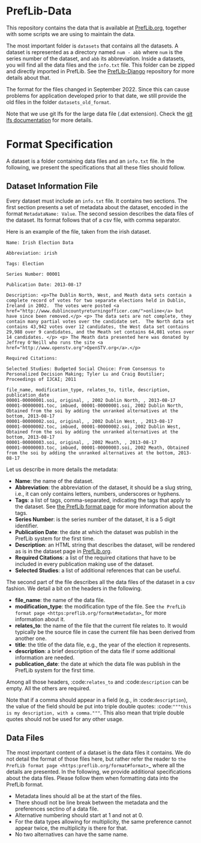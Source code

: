 # PrefLib-Data

This repository contains the data that is available at 
[PrefLib.org](https://preflib.org/>), together with some scripts
we are using to maintain the data.

The most important folder is `datasets` that contains all the datasets. A dataset is represented 
as a directory named `num - abb` where `num` is the series number of the dataset, and `abb` its
abbreviation. Inside a datasets, you will find all the data files and the `info.txt` file. This
folder can be zipped and directly imported in PrefLib. See the 
[PrefLib-Django](https://github.com/PrefLib/PrefLib-Django) repository for more details about that.

The format for the files changed in September 2022. Since this can cause problems for application
developed prior to that date, we still provide the old files in the folder `datasets_old_format`.

Note that we use git lfs for the large data file (.dat extension). Check the 
[git lfs documentation](https://git-lfs.github.com) for more details.

Format Specification
====================

A dataset is a folder containing data files and an `info.txt` file. In the following, we present the
specifications that all these files should follow.

Dataset Information File
------------------------

Every dataset must include an `info.txt` file. It contains two sections. The first section presents
a set of metadata about the dataset, encoded in the format `MetadataName: Value`. The second session
describes the data files of the dataset. Its format follows that of a csv file, with comma separator.

Here is an example of the file, taken from the irish dataset.


```text
Name: Irish Election Data

Abbreviation: irish

Tags: Election

Series Number: 00001

Publication Date: 2013-08-17

Description: <p>The Dublin North, West, and Meath data sets contain a complete record of votes for two separate elections held in Dublin, Ireland in 2002.  The votes were posted <a href="http://www.dublincountyreturningofficer.com/">online</a> but have since been removed.</p> <p> The data sets are not complete, they contain many partial votes over the candidate set.  The North data set contains 43,942 votes over 12 candidates, the West data set contains 29,988 over 9 candidates, and the Meath set contains 64,081 votes over 14 candidates. </p> <p> The Meath data presented here was donated by Jeffrey O'Neill who runs the site <a href="http://www.openstv.org">OpenSTV.org</a>.</p>

Required Citations:

Selected Studies: Budgeted Social Choice: From Consensus to Personalized Decision Making; Tyler Lu and Craig Boutilier; Proceedings of IJCAI; 2011

file_name, modification_type, relates_to, title, description, publication_date
00001-00000001.soi, original, , 2002 Dublin North, , 2013-08-17
00001-00000001.toc, imbued, 00001-00000001.soi, 2002 Dublin North, Obtained from the soi by adding the unranked alternatives at the bottom, 2013-08-17
00001-00000002.soi, original, , 2002 Dublin West, , 2013-08-17
00001-00000002.toc, imbued, 00001-00000002.soi, 2002 Dublin West, Obtained from the soi by adding the unranked alternatives at the bottom, 2013-08-17
00001-00000003.soi, original, , 2002 Meath, , 2013-08-17
00001-00000003.toc, imbued, 00001-00000003.soi, 2002 Meath, Obtained from the soi by adding the unranked alternatives at the bottom, 2013-08-17
```

Let us describe in more details the metadata:

- **Name**: the name of the dataset.
- **Abbreviation**: the abbreviation of the dataset, it should be a slug string, i.e., it can only contains letters, numbers, underscores or hyphens.
- **Tags**: a list of tags, comma-separated, indicating the tags that apply to the dataset. See [the PrefLib format page](https:preflib.org/format#structure) for more information about the tags.
- **Series Number**: is the series number of the dataset, it is a 5 digit identifier.
- **Publication Date**: the date at which the dataset was publish in the PrefLib system for the first time.
- **Description**: an HTML string that describes the dataset, will be rendered as is in the dataset page in [PrefLib.org](https://preflib.org/).
- **Required Citations**: a list of the required citations that have to be included in every publication making use of the dataset.
- **Selected Studies**: a list of additional references that can be useful.

The second part of the file describes all the data files of the dataset in a csv fashion. We detail a bit on the headers
in the following.
* **file_name**: the name of the data file.
* **modification_type**: the modification type of the file. See `the PrefLib format page <https:preflib.org/format#metadata>`_ for more information about it.
* **relates_to**: the name of the file that the current file relates to. It would typically be the source file in case the current file has been derived from another one.
* **title**: the title of the data file, e.g., the year of the election it represents.
* **description**: a brief description of the data file if some additional information are needed.
* **publication_date**: the date at which the data file was publish in the PrefLib system for the first time.

Among all those headers, :code:`relates_to` and :code:`description` can be empty. All the others are required.

Note that if a comma should appear in a field (e.g., in :code:`description`), the value of the field should be put into
triple double quotes: :code:`"""this is my description, with a comma."""`. This also mean that triple double quotes
should not be used for any other usage.

Data Files
----------

The most important content of a dataset is the data files it contains. We do not detail the format of those files  here,
but rather refer the reader to `the PrefLib format page <https:preflib.org/format#format>`_ where all the details are
presented. In the following, we provide additional specifications about the data files. Please follow them when
formatting data into the PrefLib format.

* Metadata lines should all be at the start of the files.
* There shoudl not be line break between the metadata and the preferences sectino of a data file.
* Alternative numbering should start at 1 and not at 0.
* For the data types allowing for multiplicity, the same preference cannot appear twice, the multiplicity is there for that.
* No two alternatives can have the same name.
